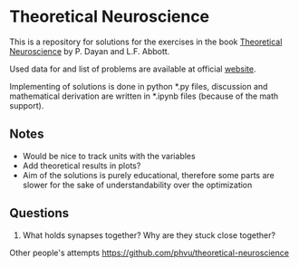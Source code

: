 # Theoretical Neuroscience

This is a repository for solutions for the exercises in the book
[Theoretical Neuroscience]
by P. Dayan and L.F. Abbott. 

Used data for and list of problems are available at official [website][Exercises].

Implementing of solutions is done in python *.py files, discussion and mathematical derivation are written in *.ipynb files (because of the math support).

## Notes
* Would be nice to track units with the variables
* Add theoretical results in plots?
* Aim of the solutions is purely educational, therefore some parts are slower
    for the sake of understandability over the optimization


## Questions
1) What holds synapses together? Why are they stuck close together?



[Theoretical Neuroscience]: https://mitpress.ublish.com/book/theoretical-neuroscience
[Exercises]: http://www.gatsby.ucl.ac.uk/~dayan/book/exercises.html


Other people's attempts
https://github.com/phvu/theoretical-neuroscience



